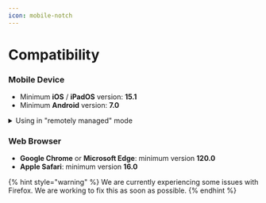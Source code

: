 ```yaml
---
icon: mobile-notch
---
```


# Compatibility

### Mobile Device

* Minimum **iOS** / **iPadOS** version: **15.1**
* Minimum **Android** version: **7.0**

<details>

<summary>Using in "remotely managed" mode</summary>

If you are a healthcare organization and want to distribute Braver to patients or caregivers on mobile devices that you own, you have the option to use Braver in [**remotely managed** mode](../for-administrators/remotely-managed-mobile-device.md).

In this mode:

* The user will not be able to accidentally log out of their account (which will reduce support needs for your teams)
* The user will not have to enter their PIN to unlock the Braver app (only possible if a PIN or biometric recognition is enabled on the mobile device)

For this mode, only iOS and iPadOS are supported, and we recommend **at minimum** the following devices for their increased security:

* iPhone XS and XS Max
* iPad Air 3
* iPad mini 5
* 8th generation iPad

</details>

### Web Browser

* **Google Chrome** or **Microsoft Edge**: minimum version **120.0**
* **Apple Safari**: minimum version **16.0**

{% hint style="warning" %}
We are currently experiencing some issues with Firefox. We are working to fix this as soon as possible.
{% endhint %}
